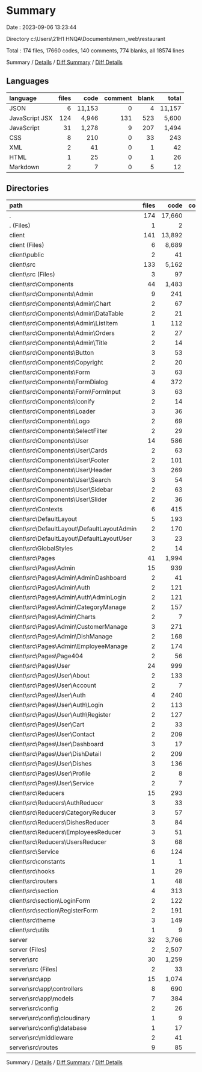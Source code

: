# Summary

Date : 2023-09-06 13:23:44

Directory c:\\Users\\21H1 HNQA\\Documents\\mern_web\\restaurant

Total : 174 files,  17660 codes, 140 comments, 774 blanks, all 18574 lines

Summary / [Details](details.md) / [Diff Summary](diff.md) / [Diff Details](diff-details.md)

## Languages
| language | files | code | comment | blank | total |
| :--- | ---: | ---: | ---: | ---: | ---: |
| JSON | 6 | 11,153 | 0 | 4 | 11,157 |
| JavaScript JSX | 124 | 4,946 | 131 | 523 | 5,600 |
| JavaScript | 31 | 1,278 | 9 | 207 | 1,494 |
| CSS | 8 | 210 | 0 | 33 | 243 |
| XML | 2 | 41 | 0 | 1 | 42 |
| HTML | 1 | 25 | 0 | 1 | 26 |
| Markdown | 2 | 7 | 0 | 5 | 12 |

## Directories
| path | files | code | comment | blank | total |
| :--- | ---: | ---: | ---: | ---: | ---: |
| . | 174 | 17,660 | 140 | 774 | 18,574 |
| . (Files) | 1 | 2 | 0 | 1 | 3 |
| client | 141 | 13,892 | 132 | 567 | 14,591 |
| client (Files) | 6 | 8,689 | 1 | 10 | 8,700 |
| client\\public | 2 | 41 | 0 | 1 | 42 |
| client\\src | 133 | 5,162 | 131 | 556 | 5,849 |
| client\\src (Files) | 3 | 97 | 2 | 8 | 107 |
| client\\src\\Components | 44 | 1,483 | 41 | 151 | 1,675 |
| client\\src\\Components\\Admin | 9 | 241 | 1 | 20 | 262 |
| client\\src\\Components\\Admin\\Chart | 2 | 67 | 1 | 5 | 73 |
| client\\src\\Components\\Admin\\DataTable | 2 | 21 | 0 | 3 | 24 |
| client\\src\\Components\\Admin\\ListItem | 1 | 112 | 0 | 6 | 118 |
| client\\src\\Components\\Admin\\Orders | 2 | 27 | 0 | 3 | 30 |
| client\\src\\Components\\Admin\\Title | 2 | 14 | 0 | 3 | 17 |
| client\\src\\Components\\Button | 3 | 53 | 0 | 12 | 65 |
| client\\src\\Components\\Copyright | 2 | 20 | 0 | 3 | 23 |
| client\\src\\Components\\Form | 3 | 63 | 0 | 11 | 74 |
| client\\src\\Components\\FormDialog | 4 | 372 | 23 | 31 | 426 |
| client\\src\\Components\\Form\\FormInput | 3 | 63 | 0 | 11 | 74 |
| client\\src\\Components\\Iconify | 2 | 14 | 3 | 4 | 21 |
| client\\src\\Components\\Loader | 3 | 36 | 0 | 6 | 42 |
| client\\src\\Components\\Logo | 2 | 69 | 11 | 14 | 94 |
| client\\src\\Components\\SelectFilter | 2 | 29 | 0 | 5 | 34 |
| client\\src\\Components\\User | 14 | 586 | 3 | 45 | 634 |
| client\\src\\Components\\User\\Cards | 2 | 63 | 0 | 3 | 66 |
| client\\src\\Components\\User\\Footer | 2 | 101 | 0 | 4 | 105 |
| client\\src\\Components\\User\\Header | 3 | 269 | 3 | 19 | 291 |
| client\\src\\Components\\User\\Search | 3 | 54 | 0 | 9 | 63 |
| client\\src\\Components\\User\\Sidebar | 2 | 63 | 0 | 5 | 68 |
| client\\src\\Components\\User\\Slider | 2 | 36 | 0 | 5 | 41 |
| client\\src\\Contexts | 6 | 415 | 12 | 77 | 504 |
| client\\src\\DefaultLayout | 5 | 193 | 7 | 13 | 213 |
| client\\src\\DefaultLayout\\DefaultLayoutAdmin | 2 | 170 | 6 | 11 | 187 |
| client\\src\\DefaultLayout\\DefaultLayoutUser | 3 | 23 | 1 | 2 | 26 |
| client\\src\\GlobalStyles | 2 | 14 | 0 | 5 | 19 |
| client\\src\\Pages | 41 | 1,994 | 20 | 171 | 2,185 |
| client\\src\\Pages\\Admin | 15 | 939 | 5 | 86 | 1,030 |
| client\\src\\Pages\\Admin\\AdminDashboard | 2 | 41 | 5 | 6 | 52 |
| client\\src\\Pages\\Admin\\Auth | 2 | 121 | 0 | 6 | 127 |
| client\\src\\Pages\\Admin\\Auth\\AdminLogin | 2 | 121 | 0 | 6 | 127 |
| client\\src\\Pages\\Admin\\CategoryManage | 2 | 157 | 0 | 17 | 174 |
| client\\src\\Pages\\Admin\\Charts | 2 | 7 | 0 | 2 | 9 |
| client\\src\\Pages\\Admin\\CustomerManage | 3 | 271 | 0 | 21 | 292 |
| client\\src\\Pages\\Admin\\DishManage | 2 | 168 | 0 | 17 | 185 |
| client\\src\\Pages\\Admin\\EmployeeManage | 2 | 174 | 0 | 17 | 191 |
| client\\src\\Pages\\Page404 | 2 | 56 | 3 | 8 | 67 |
| client\\src\\Pages\\User | 24 | 999 | 12 | 77 | 1,088 |
| client\\src\\Pages\\User\\About | 2 | 133 | 0 | 3 | 136 |
| client\\src\\Pages\\User\\Account | 2 | 7 | 0 | 2 | 9 |
| client\\src\\Pages\\User\\Auth | 4 | 240 | 12 | 37 | 289 |
| client\\src\\Pages\\User\\Auth\\Login | 2 | 113 | 6 | 18 | 137 |
| client\\src\\Pages\\User\\Auth\\Register | 2 | 127 | 6 | 19 | 152 |
| client\\src\\Pages\\User\\Cart | 2 | 33 | 0 | 3 | 36 |
| client\\src\\Pages\\User\\Contact | 2 | 209 | 0 | 3 | 212 |
| client\\src\\Pages\\User\\Dashboard | 3 | 17 | 0 | 4 | 21 |
| client\\src\\Pages\\User\\DishDetail | 2 | 209 | 0 | 12 | 221 |
| client\\src\\Pages\\User\\Dishes | 3 | 136 | 0 | 10 | 146 |
| client\\src\\Pages\\User\\Profile | 2 | 8 | 0 | 2 | 10 |
| client\\src\\Pages\\User\\Service | 2 | 7 | 0 | 1 | 8 |
| client\\src\\Reducers | 15 | 293 | 0 | 44 | 337 |
| client\\src\\Reducers\\AuthReducer | 3 | 33 | 0 | 7 | 40 |
| client\\src\\Reducers\\CategoryReducer | 3 | 57 | 0 | 8 | 65 |
| client\\src\\Reducers\\DishesReducer | 3 | 84 | 0 | 13 | 97 |
| client\\src\\Reducers\\EmployeesReducer | 3 | 51 | 0 | 7 | 58 |
| client\\src\\Reducers\\UsersReducer | 3 | 68 | 0 | 9 | 77 |
| client\\src\\Service | 6 | 124 | 23 | 19 | 166 |
| client\\src\\constants | 1 | 1 | 0 | 1 | 2 |
| client\\src\\hooks | 1 | 29 | 4 | 15 | 48 |
| client\\src\\routers | 1 | 48 | 6 | 9 | 63 |
| client\\src\\section | 4 | 313 | 6 | 20 | 339 |
| client\\src\\section\\LoginForm | 2 | 122 | 3 | 10 | 135 |
| client\\src\\section\\RegisterForm | 2 | 191 | 3 | 10 | 204 |
| client\\src\\theme | 3 | 149 | 10 | 20 | 179 |
| client\\src\\utils | 1 | 9 | 0 | 3 | 12 |
| server | 32 | 3,766 | 8 | 206 | 3,980 |
| server (Files) | 2 | 2,507 | 0 | 2 | 2,509 |
| server\\src | 30 | 1,259 | 8 | 204 | 1,471 |
| server\\src (Files) | 2 | 33 | 5 | 10 | 48 |
| server\\src\\app | 15 | 1,074 | 0 | 132 | 1,206 |
| server\\src\\app\\controllers | 8 | 690 | 0 | 96 | 786 |
| server\\src\\app\\models | 7 | 384 | 0 | 36 | 420 |
| server\\src\\config | 2 | 26 | 0 | 6 | 32 |
| server\\src\\config\\cloudinary | 1 | 9 | 0 | 3 | 12 |
| server\\src\\config\\database | 1 | 17 | 0 | 3 | 20 |
| server\\src\\middleware | 2 | 41 | 3 | 12 | 56 |
| server\\src\\routes | 9 | 85 | 0 | 44 | 129 |

Summary / [Details](details.md) / [Diff Summary](diff.md) / [Diff Details](diff-details.md)
